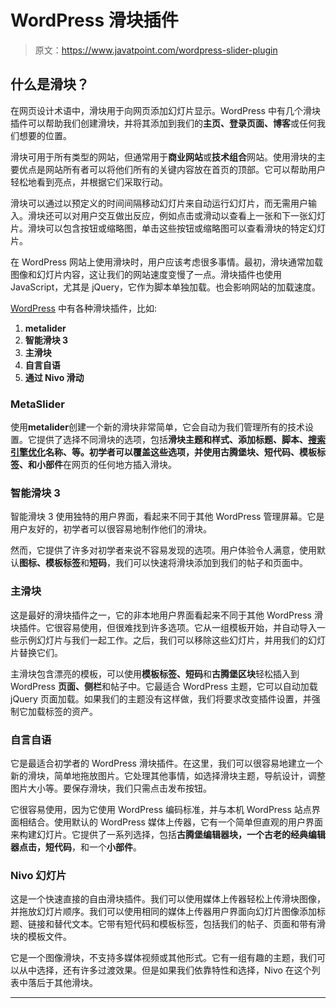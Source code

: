 # WordPress 滑块插件

> 原文：<https://www.javatpoint.com/wordpress-slider-plugin>

## 什么是滑块？

在网页设计术语中，滑块用于向网页添加幻灯片显示。WordPress 中有几个滑块插件可以帮助我们创建滑块，并将其添加到我们的**主页、登录页面、博客**或任何我们想要的位置。

滑块可用于所有类型的网站，但通常用于**商业网站**或**技术组合**网站。使用滑块的主要优点是网站所有者可以将他们所有的关键内容放在首页的顶部。它可以帮助用户轻松地看到亮点，并根据它们采取行动。

滑块可以通过以预定义的时间间隔移动幻灯片来自动运行幻灯片，而无需用户输入。滑块还可以对用户交互做出反应，例如点击或滑动以查看上一张和下一张幻灯片。滑块可以包含按钮或缩略图，单击这些按钮或缩略图可以查看滑块的特定幻灯片。

在 WordPress 网站上使用滑块时，用户应该考虑很多事情。最初，滑块通常加载图像和幻灯片内容，这让我们的网站速度变慢了一点。滑块插件也使用 JavaScript，尤其是 jQuery，它作为脚本单独加载。也会影响网站的加载速度。

[WordPress](https://www.javatpoint.com/wordpress-tutorial) 中有各种滑块插件，比如:

1.  **metalider**
2.  **智能滑块 3**
3.  **主滑块**
4.  **自言自语**
5.  **通过 Nivo 滑动**

### MetaSlider

使用**metalider**创建一个新的滑块非常简单，它会自动为我们管理所有的技术设置。它提供了选择不同滑块的选项，包括**滑块主题和样式、添加标题、脚本、[搜索引擎优化](https://www.javatpoint.com/seo-tutorial)名称、**等。初学者可以覆盖这些选项，并使用**古腾堡块、短代码、模板标签、**和**小部件**在网页的任何地方插入滑块。

### 智能滑块 3

智能滑块 3 使用独特的用户界面，看起来不同于其他 WordPress 管理屏幕。它是用户友好的，初学者可以很容易地制作他们的滑块。

然而，它提供了许多对初学者来说不容易发现的选项。用户体验令人满意，使用默认**图标、模板标签**和**短码**，我们可以快速将滑块添加到我们的帖子和页面中。

### 主滑块

这是最好的滑块插件之一，它的非本地用户界面看起来不同于其他 WordPress 滑块插件。它很容易使用，但很难找到许多选项。它从一组模板开始，并自动导入一些示例幻灯片与我们一起工作。之后，我们可以移除这些幻灯片，并用我们的幻灯片替换它们。

主滑块包含漂亮的模板，可以使用**模板标签、短码**和**古腾堡区块**轻松插入到 WordPress **页面、侧栏**和帖子中。它最适合 WordPress 主题，它可以自动加载 jQuery 页面加载。如果我们的主题没有这样做，我们将要求改变插件设置，并强制它加载标签的资产。

### 自言自语

它是最适合初学者的 WordPress 滑块插件。在这里，我们可以很容易地建立一个新的滑块，简单地拖放图片。它处理其他事情，如选择滑块主题，导航设计，调整图片大小等。要保存滑块，我们只需点击发布按钮。

它很容易使用，因为它使用 WordPress 编码标准，并与本机 WordPress 站点界面相结合。使用默认的 WordPress 媒体上传器，它有一个简单但直观的用户界面来构建幻灯片。它提供了一系列选择，包括**古腾堡编辑器块，一个古老的经典编辑器点击，短代码**，和一个**小部件**。

### Nivo 幻灯片

这是一个快速直接的自由滑块插件。我们可以使用媒体上传器轻松上传滑块图像，并拖放幻灯片顺序。我们可以使用相同的媒体上传器用户界面向幻灯片图像添加标题、链接和替代文本。它带有短代码和模板标签，包括我们的帖子、页面和带有滑块的模板文件。

它是一个图像滑块，不支持多媒体视频或其他形式。它有一组有趣的主题，我们可以从中选择，还有许多过渡效果。但是如果我们依靠特性和选择，Nivo 在这个列表中落后于其他滑块。

* * *